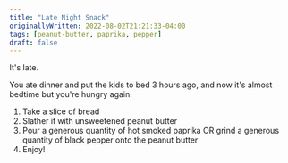 ```yaml
---
title: "Late Night Snack"
originallyWritten: 2022-08-02T21:21:33-04:00
tags: [peanut-butter, paprika, pepper]
draft: false
---
```


It's late.

You ate dinner and put the kids to bed 3 hours ago, and now it's almost bedtime but you're hungry again.

1. Take a slice of bread
2. Slather it with unsweetened peanut butter
3. Pour a generous quantity of hot smoked paprika OR grind a generous quantity of black pepper onto the peanut butter
4. Enjoy!
